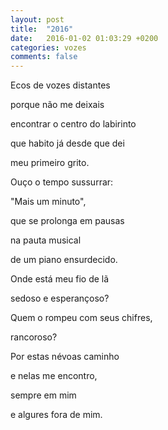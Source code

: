 ```yaml
---
layout: post
title:  "2016"
date:   2016-01-02 01:03:29 +0200
categories: vozes
comments: false
---
```

Ecos de vozes distantes

porque não me deixais

encontrar o centro do labirinto

que habito já desde que dei

meu primeiro grito.


Ouço o tempo sussurrar:

"Mais um minuto",

que se prolonga em pausas

na pauta musical

de um piano ensurdecido.


Onde está meu fio de lã

sedoso e esperançoso?

Quem o rompeu com seus chifres,

rancoroso?


Por estas névoas caminho

e nelas me encontro,

sempre em mim

e algures fora de mim.
